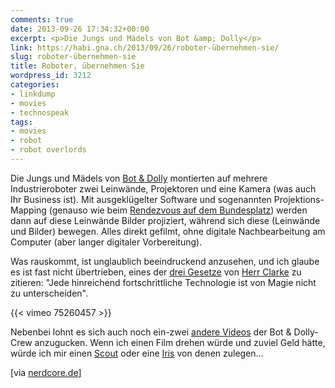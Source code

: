 ```yaml
---
comments: true
date: 2013-09-26 17:34:32+00:00
excerpt: <p>Die Jungs und Mädels von Bot &amp; Dolly</p>
link: https://habi.gna.ch/2013/09/26/roboter-übernehmen-sie/
slug: roboter-übernehmen-sie
title: Roboter, übernehmen Sie
wordpress_id: 3212
categories:
- linkdump
- movies
- technospeak
tags:
- movies
- robot
- robot overlords
---
```


Die Jungs und Mädels von [Bot & Dolly](http://www.botndolly.com) montierten auf mehrere Industrieroboter zwei Leinwände, Projektoren und eine Kamera (was auch Ihr Business ist).
Mit ausgeklügelter Software und sogenannten Projektions-Mapping (genauso wie beim [Rendezvous auf dem Bundesplatz](http://www.rendezvousbundesplatz.ch/)) werden dann auf diese Leinwände Bilder projiziert, während sich diese (Leinwände und Bilder) bewegen. Alles direkt gefilmt, ohne digitale Nachbearbeitung am Computer (aber langer digitaler Vorbereitung).

Was rauskommt, ist unglaublich beeindruckend anzusehen, und ich glaube es ist fast nicht übertrieben, eines der [drei Gesetze](https://de.wikipedia.org/wiki/Clarkesche_Gesetze) von [Herr Clarke](https://de.wikipedia.org/wiki/Arthur_C._Clarke) zu zitieren: "Jede hinreichend fortschrittliche Technologie ist von Magie nicht zu unterscheiden".

{{< vimeo 75260457 >}}

Nebenbei lohnt es sich auch noch ein-zwei [andere Videos](http://www.botndolly.com/media) der Bot & Dolly-Crew anzugucken.
Wenn ich einen Film drehen würde und zuviel Geld hätte, würde ich mir einen [Scout](http://www.botndolly.com/introducing-scout) oder eine [Iris](http://www.botndolly.com/introducing-iris) von denen zulegen…

[via [nerdcore.de](http://www.crackajack.de/2013/09/24/gmunks-box-projection-mapping-on-objects-moved-by-industrial-robots/)]
